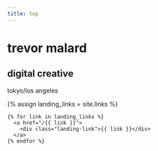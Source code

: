```yaml
---
title: top
---
```

<div id="landing-page">
  <div class="landing-msg">
    <h1>trevor malard</h1>
    <div class="tagline">
      <h2>digital creative</h2>
      <p>tokyo/los angeles</p>
    </div>
    {% assign landing_links = site.links %}

    {% for link in landing_links %}
      <a href="/{{ link }}">
        <div class="landing-link">{{ link }}</div>
      </a>
    {% endfor %}
  </div>
</div>
